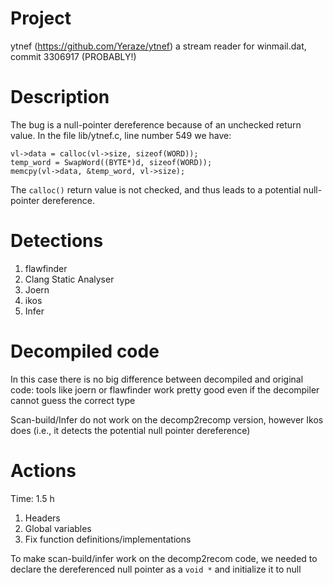 # Project 

ytnef (https://github.com/Yeraze/ytnef) a stream reader for winmail.dat, commit 3306917 (PROBABLY!) 

# Description

The bug is a null-pointer dereference because of an unchecked return value. In the file lib/ytnef.c, line number 549
we have:

	vl->data = calloc(vl->size, sizeof(WORD));
	temp_word = SwapWord((BYTE*)d, sizeof(WORD));
	memcpy(vl->data, &temp_word, vl->size);

The ```calloc()``` return value is not checked, and thus leads to a potential null-pointer dereference.

# Detections

1. flawfinder
2. Clang Static Analyser
3. Joern
4. ikos
5. Infer

# Decompiled code


In this case there is no big difference between decompiled and original code: tools like joern or flawfinder work pretty good even if the decompiler cannot guess the correct type

Scan-build/Infer do not work on the decomp2recomp version, however Ikos does (i.e., it detects the potential null pointer dereference)

# Actions

Time: 1.5 h

1. Headers
2. Global variables
3. Fix function definitions/implementations

To make scan-build/infer work on the decomp2recom code, we needed to declare the dereferenced null pointer as a ```void *``` and initialize it to null


